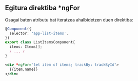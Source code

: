 ## Egitura direktiba *ngFor

Osagai baten atributu bat iteratzea ahalbidetzen duen direktiba:
```typescript
@Component({
  selector: 'app-list-items',
})
export class ListItemsComponent{
  items: Items[];
  / ... /
}
```

```xml
<div *ngFor="let item of items; trackBy: trackById">
  {{item.name}}
</div>
```

